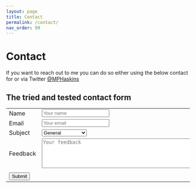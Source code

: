 ```yaml
---
layout: page
title: Contact
permalink: /contact/
nav_order: 99
---
```


# Contact
If you want to reach out to me you can do so either using the below contact for or via Twitter <a href="https://twitter.com/MPHaskins">@MPHaskins</a>

## The tried and tested contact form
<form accept-charset="UTF-8" action="https://getform.io/f/183d5c48-f0a3-43a8-8e78-0d4ffd84d43a" method="POST" target="_blank">
    <div>
        <table>
            <tbody>
                <tr>
                    <td><label for="inputName">Name</label></td>
                    <td><input type="text" name="name" class="form-control" id="inputName" placeholder="Your name" required="required"></td>
                </tr>
                <tr>
                    <td><label for="inputEmail">Email</label></td>
                    <td><input type="email" name="email" class="form-control" id="inputEmail" aria-describedby="emailHelp" placeholder="Your email" required="required"></td>
                </tr>
                <tr>
                    <td><label for="feedbackType">Subject</label></td>
                    <td>
                        <select class="form-control" id="feedbackType" name="feedbacktype">
                          <option>General</option>
                          <option>Cloudtrail Viewer</option>
                          <option>Ends</option>
                          <option>Games Night</option>
                        </select>
                    </td>
                </tr>
                <tr>
                    <td><label for="feedback">Feedback</label></td>
                    <td><textarea rows="5" cols="65" name="feedback" class="form-control" id="feedback" placeholder="Your feedback" required="required"></textarea></td>
                </tr>
                <tr><td colspan="2" class="g-recaptcha" data-sitekey="6LcS-6gZAAAAAN4EeHNQXP9_Mx9XMFEE6lc5JF9O"></td></tr>
                <tr>
                    <td colspan="2"><button type="submit" class="btn btn-primary">Submit</button></td>
                </tr>
            </tbody>
        </table>
    </div>
</form>
